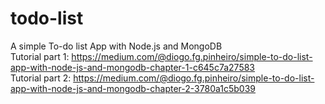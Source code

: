 # todo-list
A simple To-do list App with Node.js and MongoDB </br>
Tutorial part 1: https://medium.com/@diogo.fg.pinheiro/simple-to-do-list-app-with-node-js-and-mongodb-chapter-1-c645c7a27583 </br>
Tutorial part 2: https://medium.com/@diogo.fg.pinheiro/simple-to-do-list-app-with-node-js-and-mongodb-chapter-2-3780a1c5b039 </br>
